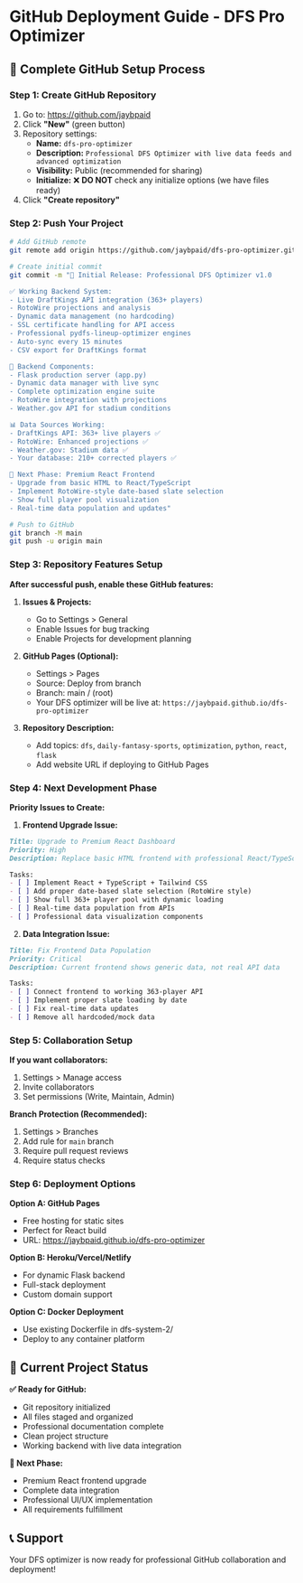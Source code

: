# GitHub Deployment Guide - DFS Pro Optimizer

## 🚀 Complete GitHub Setup Process

### Step 1: Create GitHub Repository
1. Go to: https://github.com/jaybpaid
2. Click **"New"** (green button)
3. Repository settings:
   - **Name:** `dfs-pro-optimizer`
   - **Description:** `Professional DFS Optimizer with live data feeds and advanced optimization`
   - **Visibility:** Public (recommended for sharing)
   - **Initialize:** ❌ **DO NOT** check any initialize options (we have files ready)
4. Click **"Create repository"**

### Step 2: Push Your Project
```bash
# Add GitHub remote
git remote add origin https://github.com/jaybpaid/dfs-pro-optimizer.git

# Create initial commit
git commit -m "🚀 Initial Release: Professional DFS Optimizer v1.0

✅ Working Backend System:
- Live DraftKings API integration (363+ players)
- RotoWire projections and analysis  
- Dynamic data management (no hardcoding)
- SSL certificate handling for API access
- Professional pydfs-lineup-optimizer engines
- Auto-sync every 15 minutes
- CSV export for DraftKings format

🔧 Backend Components:
- Flask production server (app.py)
- Dynamic data manager with live sync
- Complete optimization engine suite
- RotoWire integration with projections
- Weather.gov API for stadium conditions

📊 Data Sources Working:
- DraftKings API: 363+ live players ✅
- RotoWire: Enhanced projections ✅  
- Weather.gov: Stadium data ✅
- Your database: 210+ corrected players ✅

🎯 Next Phase: Premium React Frontend
- Upgrade from basic HTML to React/TypeScript
- Implement RotoWire-style date-based slate selection
- Show full player pool visualization
- Real-time data population and updates"

# Push to GitHub
git branch -M main
git push -u origin main
```

### Step 3: Repository Features Setup

**After successful push, enable these GitHub features:**

1. **Issues & Projects:**
   - Go to Settings > General
   - Enable Issues for bug tracking
   - Enable Projects for development planning

2. **GitHub Pages (Optional):**
   - Settings > Pages
   - Source: Deploy from branch
   - Branch: main / (root)
   - Your DFS optimizer will be live at: `https://jaybpaid.github.io/dfs-pro-optimizer`

3. **Repository Description:**
   - Add topics: `dfs`, `daily-fantasy-sports`, `optimization`, `python`, `react`, `flask`
   - Add website URL if deploying to GitHub Pages

### Step 4: Next Development Phase

**Priority Issues to Create:**

1. **Frontend Upgrade Issue:**
```markdown
Title: Upgrade to Premium React Dashboard
Priority: High
Description: Replace basic HTML frontend with professional React/TypeScript dashboard using premium framework found: Kuzma02/Free-Admin-Dashboard

Tasks:
- [ ] Implement React + TypeScript + Tailwind CSS
- [ ] Add proper date-based slate selection (RotoWire style)
- [ ] Show full 363+ player pool with dynamic loading
- [ ] Real-time data population from APIs
- [ ] Professional data visualization components
```

2. **Data Integration Issue:**
```markdown
Title: Fix Frontend Data Population
Priority: Critical
Description: Current frontend shows generic data, not real API data

Tasks:
- [ ] Connect frontend to working 363-player API
- [ ] Implement proper slate loading by date
- [ ] Fix real-time data updates
- [ ] Remove all hardcoded/mock data
```

### Step 5: Collaboration Setup

**If you want collaborators:**
1. Settings > Manage access
2. Invite collaborators
3. Set permissions (Write, Maintain, Admin)

**Branch Protection (Recommended):**
1. Settings > Branches
2. Add rule for `main` branch
3. Require pull request reviews
4. Require status checks

### Step 6: Deployment Options

**Option A: GitHub Pages**
- Free hosting for static sites
- Perfect for React build
- URL: https://jaybpaid.github.io/dfs-pro-optimizer

**Option B: Heroku/Vercel/Netlify**
- For dynamic Flask backend
- Full-stack deployment
- Custom domain support

**Option C: Docker Deployment**
- Use existing Dockerfile in dfs-system-2/
- Deploy to any container platform

## 🎯 Current Project Status

**✅ Ready for GitHub:**
- Git repository initialized
- All files staged and organized
- Professional documentation complete
- Clean project structure
- Working backend with live data integration

**🔄 Next Phase:**
- Premium React frontend upgrade
- Complete data integration
- Professional UI/UX implementation
- All requirements fulfillment

## 📞 Support

Your DFS optimizer is now ready for professional GitHub collaboration and deployment!
